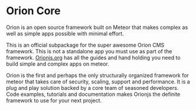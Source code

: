 # Orion Core

Orion is an open source framework built on Meteor that makes complex as well as simple apps possible with minimal effort.

This is an official subpackage for the super awesome Orion CMS framework. This is not a standalone app you must use as part of the framework.
[Orionjs.org](http://orionjs.org) has all the guides and hand holding you need to build simple and complex apps on meteor.

Orion is the first and perhaps the only structurally organized framework for meteor that takes care of security, scaling, support and performance. It is a plug and play solution backed by a core team of seasoned developers. Code examples, tutorials and documentation makes Orionjs the definite framework to use for your next project.
